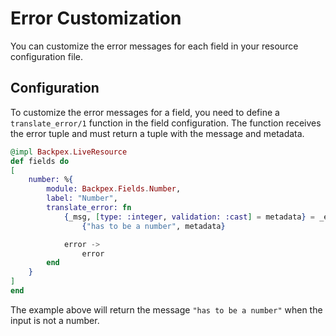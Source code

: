 # Error Customization

You can customize the error messages for each field in your resource configuration file.

## Configuration

To customize the error messages for a field, you need to define a `translate_error/1` function in the field configuration. The function receives the error tuple and must return a tuple with the message and metadata.

```elixir
@impl Backpex.LiveResource
def fields do
[
    number: %{
        module: Backpex.Fields.Number,
        label: "Number",
        translate_error: fn
            {_msg, [type: :integer, validation: :cast] = metadata} = _error ->
                {"has to be a number", metadata}

            error ->
                error
        end
    }
]
end
```

The example above will return the message `"has to be a number"` when the input is not a number.
